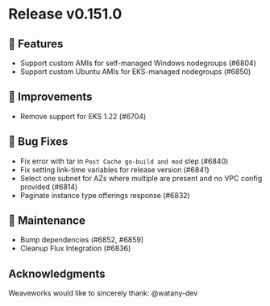 # Release v0.151.0

## 🚀 Features

- Support custom AMIs for self-managed Windows nodegroups (#6804)
- Support custom Ubuntu AMIs for EKS-managed nodegroups (#6850)

## 🎯 Improvements

- Remove support for EKS 1.22 (#6704)

## 🐛 Bug Fixes

- Fix error with tar in `Post Cache go-build and mod` step (#6840)
- Fix setting link-time variables for release version (#6841)
- Select one subnet for AZs where multiple are present and no VPC config provided (#6814)
- Paginate instance type offerings response (#6832)


## 🧰 Maintenance

- Bump dependencies (#6852, #6859)
- Cleanup Flux Integration (#6836)

## Acknowledgments
Weaveworks would like to sincerely thank:
  @watany-dev
